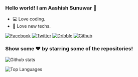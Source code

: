 ### Hello world! I am Aashish Sunuwar 👋
- :computer: Love coding.
- :iphone: Love new techs.

[![Facebook][1.1]][1]
[![Twitter][2.1]][2]
[![Dribble][3.1]][3]
[![Github][4.1]][4]


[1.1]: http://i.imgur.com/fep1WsG.png (facebook icon without padding)
[2.1]: http://i.imgur.com/wWzX9uB.png (twitter icon without padding)
[3.1]: http://i.imgur.com/Vvy3Kru.png (dribbble icon without padding)
[4.1]: http://i.imgur.com/9I6NRUm.png (github icon without padding)


[1]: https://www.facebook.com/spydermyaan
[2]: https://www.twitter.com/ArtistSunuwar
[3]: https://dribbble.com/aashish-sunuwar
[4]: https://www.github.com/aashish-sunuwar


### Show some ❤️ by starring some of the repositories!
![Github stats](https://github-readme-stats.vercel.app/api?username=spydermyaan&show_icons=true&hide_border=true)

![Top Languages](https://github-readme-stats.vercel.app/api/top-langs/?username=spydermyaan%show_icons=true)
